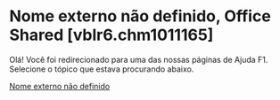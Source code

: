 
# Nome externo não definido, Office Shared [vblr6.chm1011165]

Olá! Você foi redirecionado para uma das nossas páginas de Ajuda F1. Selecione o tópico que estava procurando abaixo.

[Nome externo não definido](http://msdn.microsoft.com/library/56f6b45e-2b1e-c1c9-3a1d-c7639aee4c66%28Office.15%29.aspx)
